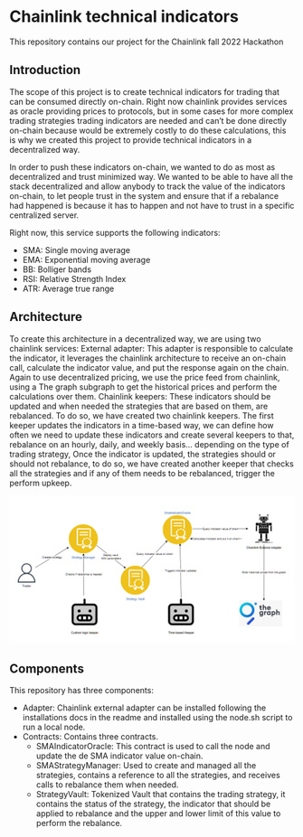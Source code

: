 # Chainlink technical indicators
This repository contains our project for the Chainlink fall 2022 Hackathon 

## Introduction
The scope of this project is to create technical indicators for trading that can be consumed directly on-chain. Right now chainlink provides services as oracle providing prices to protocols, but in some cases for more complex trading strategies trading indicators are needed and can’t be done directly on-chain because would be extremely costly to do these calculations, this is why we created this project to provide technical indicators in a decentralized way. 

In order to push these indicators on-chain, we wanted to do as most as decentralized and trust minimized way. We wanted to be able to have all the stack decentralized and allow anybody to track the value of the indicators on-chain, to let people trust in the system and ensure that if a rebalance had happened is because it has to happen and not have to trust in a specific centralized server. 

Right now, this service supports the following indicators:

- SMA: Single moving average
- EMA: Exponential moving average
- BB: Bolliger bands
- RSI: Relative Strength Index
- ATR: Average true range


## Architecture
To create this architecture  in a decentralized way, we are using two chainlink services:
External adapter: This adapter is responsible to calculate the indicator, it leverages the chainlink architecture to receive an on-chain call, calculate the indicator value, and put the response again on the chain. Again to use decentralized pricing, we use the price feed from chainlink, using a The graph subgraph to get the historical prices and perform the calculations over them.
Chainlink keepers: These indicators should be updated and when needed the strategies that are based on them, are rebalanced. To do so, we have created two chainlink keepers. The first keeper updates the indicators in a time-based way, we can define how often we need to update these indicators and create several keepers to that, rebalance on an hourly, daily, and weekly basis… depending on the type of trading strategy, Once the indicator is updated, the strategies should or should not rebalance, to do so, we have created another keeper that checks all the strategies and if any of them needs to be rebalanced, trigger the perform upkeep. 

![Architecture](/docs/diagram.PNG)

## Components

This repository has three components:
- Adapter: Chainlink external adapter can be installed following the installations docs in the readme and installed using the node.sh script to run a local node. 
- Contracts: Contains three contracts. 
  - SMAIndicatorOracle: This contract is used to call the node and update the de SMA indicator value on-chain.
  - SMAStrategyManager: Used to create and managed all the strategies, contains a reference to all the strategies, and receives calls to rebalance them when needed. 
  - StrategyVault: Tokenized Vault that contains the trading strategy, it contains the status of the strategy, the indicator that should be applied to rebalance and the upper and lower limit of this value to perform the rebalance. 
